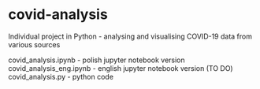 # covid-analysis
Individual project in Python - analysing and visualising COVID-19 data from various sources

covid_analysis.ipynb - polish jupyter notebook version
covid_analysis_eng.ipynb - english jupyter notebook version (TO DO)
covid_analysis.py - python code
